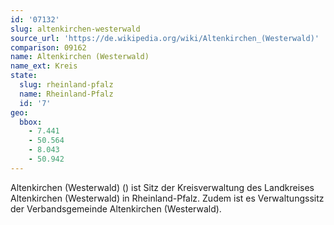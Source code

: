 ```yaml
---
id: '07132'
slug: altenkirchen-westerwald
source_url: 'https://de.wikipedia.org/wiki/Altenkirchen_(Westerwald)'
comparison: 09162
name: Altenkirchen (Westerwald)
name_ext: Kreis
state:
  slug: rheinland-pfalz
  name: Rheinland-Pfalz
  id: '7'
geo:
  bbox:
    - 7.441
    - 50.564
    - 8.043
    - 50.942
---
```


Altenkirchen (Westerwald) () ist Sitz der Kreisverwaltung des Landkreises Altenkirchen (Westerwald) in Rheinland-Pfalz. Zudem ist es Verwaltungssitz der Verbandsgemeinde Altenkirchen (Westerwald).
